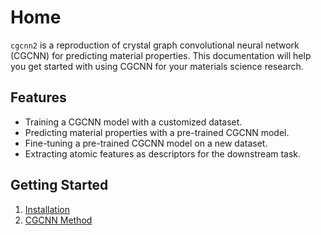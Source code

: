 # Home

`cgcnn2` is a reproduction of crystal graph convolutional neural network (CGCNN) for predicting material properties. This documentation will help you get started with using CGCNN for your materials science research.

## Features

- Training a CGCNN model with a customized dataset.
- Predicting material properties with a pre-trained CGCNN model.
- Fine-tuning a pre-trained CGCNN model on a new dataset.
- Extracting atomic features as descriptors for the downstream task.

## Getting Started

1. [Installation](1_installation.md)
2. [CGCNN Method](2_cgcnn.md)
<!-- 2. [Usage](3_usage.md)
3. [Examples](4_examples.md) -->

